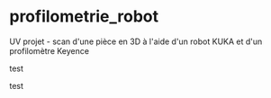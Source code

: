 # profilometrie_robot
UV projet - scan d'une pièce en 3D à l'aide d'un robot KUKA et d'un profilomètre Keyence

test

test